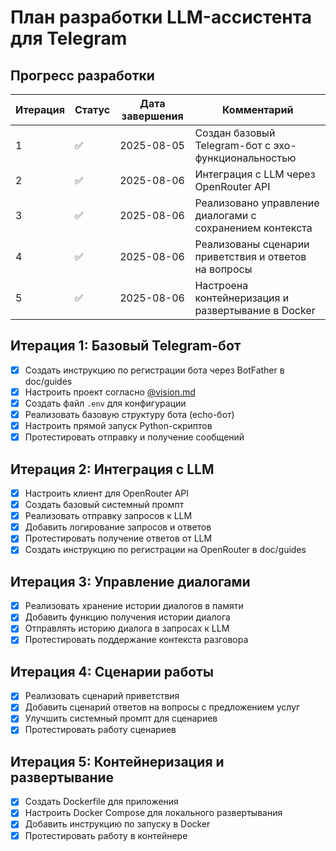 # План разработки LLM-ассистента для Telegram

## Прогресс разработки

| Итерация | Статус | Дата завершения | Комментарий |
|----------|--------|-----------------|-------------|
| 1        | ✅     | 2025-08-05      | Создан базовый Telegram-бот с эхо-функциональностью |
| 2        | ✅     | 2025-08-06      | Интеграция с LLM через OpenRouter API |
| 3        | ✅     | 2025-08-06      | Реализовано управление диалогами с сохранением контекста |
| 4        | ✅     | 2025-08-06      | Реализованы сценарии приветствия и ответов на вопросы |
| 5        | ✅     | 2025-08-06      | Настроена контейнеризация и развертывание в Docker |

## Итерация 1: Базовый Telegram-бот

- [x] Создать инструкцию по регистрации бота через BotFather в doc/guides
- [x] Настроить проект согласно [@vision.md](./vision.md)
- [x] Создать файл `.env` для конфигурации
- [x] Реализовать базовую структуру бота (echo-бот)
- [x] Настроить прямой запуск Python-скриптов
- [x] Протестировать отправку и получение сообщений

## Итерация 2: Интеграция с LLM

- [x] Настроить клиент для OpenRouter API
- [x] Создать базовый системный промпт
- [x] Реализовать отправку запросов к LLM
- [x] Добавить логирование запросов и ответов
- [x] Протестировать получение ответов от LLM
- [x] Создать инструкцию по регистрации на OpenRouter в doc/guides

## Итерация 3: Управление диалогами

- [x] Реализовать хранение истории диалогов в памяти
- [x] Добавить функцию получения истории диалога
- [x] Отправлять историю диалога в запросах к LLM
- [x] Протестировать поддержание контекста разговора

## Итерация 4: Сценарии работы

- [x] Реализовать сценарий приветствия
- [x] Добавить сценарий ответов на вопросы с предложением услуг
- [x] Улучшить системный промпт для сценариев
- [x] Протестировать работу сценариев

## Итерация 5: Контейнеризация и развертывание

- [x] Создать Dockerfile для приложения
- [x] Настроить Docker Compose для локального развертывания
- [x] Добавить инструкцию по запуску в Docker
- [x] Протестировать работу в контейнере